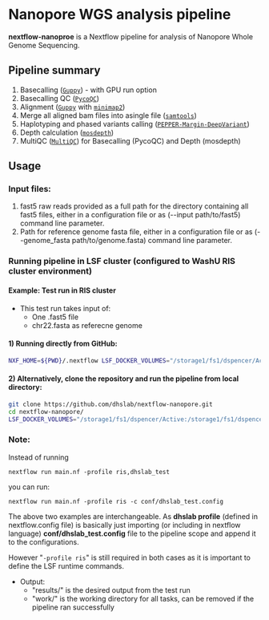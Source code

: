 <br>

# Nanopore WGS analysis pipeline

**nextflow-nanoproe** is a Nextflow pipeline for analysis of Nanopore Whole Genome Sequencing.


## Pipeline summary
1. Basecalling ([`Guppy`](https://nanoporetech.com/nanopore-sequencing-data-analysis)) - with GPU run option
1. Basecalling QC ([`PycoQC`](https://a-slide.github.io/pycoQC/))
1. Alignment ([`Guppy`](https://nanoporetech.com/nanopore-sequencing-data-analysis) with [`minimap2`](https://github.com/lh3/minimap2))
1. Merge all aligned bam files into asingle file ([`samtools`](http://www.htslib.org/doc/samtools.html))
1. Haplotyping and phased variants calling ([`PEPPER-Margin-DeepVariant`](https://github.com/kishwarshafin/pepper))
1. Depth calculation ([`mosdepth`](https://github.com/brentp/mosdepth))
1. MultiQC ([`MultiQC`](https://multiqc.info/)) for Basecalling (PycoQC) and Depth (mosdepth)





## Usage
### Input files:
1. fast5 raw reads provided as a full path for the directory containing all fast5 files, either in a configuration file or as (--input path/to/fast5) command line parameter.
2. Path for reference genome fasta file, either in a configuration file or as (--genome_fasta path/to/genome.fasta) command line parameter.

### Running pipeline in LSF cluster (configured to WashU RIS cluster environment)
#### Example: Test run in RIS cluster
- This test run takes input of:
  - One .fast5 file
  - chr22.fasta as referecne genome

#### 1) Running directly from GitHub:
```bash
NXF_HOME=${PWD}/.nextflow LSF_DOCKER_VOLUMES="/storage1/fs1/dspencer/Active:/storage1/fs1/dspencer/Active /scratch1/fs1/dspencer:/scratch1/fs1/dspencer $HOME:$HOME" bsub -g /dspencer/nextflow -G compute-dspencer -q dspencer -e nextflow_launcher.err -o nextflow_launcher.log -We 2:00 -n 2 -M 12GB -R "select[mem>=16000] span[hosts=1] rusage[mem=16000]" -a "docker(mdivr/centos:v0.1)" nextflow run dhslab/nextflow-nanopore -r main -profile ris,dhslab_test
```

#### 2) Alternatively, clone the repository and run the pipeline from local directory:
```bash
git clone https://github.com/dhslab/nextflow-nanopore.git
cd nextflow-nanopore/
LSF_DOCKER_VOLUMES="/storage1/fs1/dspencer/Active:/storage1/fs1/dspencer/Active /scratch1/fs1/dspencer:/scratch1/fs1/dspencer $HOME:$HOME" bsub -g /dspencer/nextflow -G compute-dspencer -q dspencer -e nextflow_launcher.err -o nextflow_launcher.log -We 2:00 -n 2 -M 12GB -R "select[mem>=16000] span[hosts=1] rusage[mem=16000]" -a "docker(mdivr/centos:v0.1)" nextflow run main.nf -profile ris,dhslab_test
```

### Note:
Instead of running 
```
nextflow run main.nf -profile ris,dhslab_test
```
you can run:
```
nextflow run main.nf -profile ris -c conf/dhslab_test.config
```
The above two examples are interchangeable. As **dhslab profile** (defined in nextflow.config file) is basically just importing (or including in nextflow language) **conf/dhslab_test.config** file to the pipeline scope and append it to the configurations.

However "```-profile ris```" is still required in both cases as it is important to define the LSF runtime commands.
- Output:
  - "results/" is the desired output from the test run
  - "work/" is the working directory for all tasks, can be removed if the pipeline ran successfully
